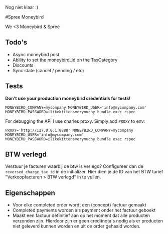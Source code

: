 Nog niet klaar :)


#Spree Moneybird

We <3 Moneybird & Spree

## Todo's
- Async moneybird post
- Ability to set the moneybird_id on the TaxCategory
- Discounts
- Sync state (cancel / pending / etc)

## Tests

**Don't use your production moneybird credentials for tests!**

```
MONEYBIRD_COMPANY=mycompany MONEYBIRD_USER='info@mycompany.com' MONEYBIRD_PASSWORD=ilikekittensverymuchy bundle exec rspec
```

For debugging the API I use charles proxy. Simply add `PROXY` to env:
```
PROXY='http://127.0.0.1:8888' MONEYBIRD_COMPANY=mycompany MONEYBIRD_USER='info@mycompany.com' MONEYBIRD_PASSWORD=ilikekittensverymuchy bundle exec rspec
```

## BTW verlegd

Verstuur je facturen waarbij de btw is verlegd?
Configureer dan de `reversed_charge_tax_id` in de initializer.
Hier dien je de ID van het BTW tarief "Verkoopfacturen > BTW verlegd" in te vullen.

## Eigenschappen

- Voor elke completed order wordt een (concept) factuur gemaakt
- Completed payments worden als payment onder het factuur geboekt
- Maakt een factuur definitief aan op het moment dat alle producten verzonden zijn. Hierdoor zijn er geen creditnota's nodig als er producten niet geleverd kunnen worden en uit de order gehaald worden.
